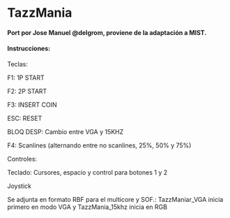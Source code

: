 # TazzMania

#### Port por Jose Manuel @delgrom, proviene de la adaptación a MIST.


#### Instrucciones:

Teclas:

F1: 1P START

F2: 2P START

F3: INSERT COIN

ESC: RESET

BLOQ DESP: Cambio entre VGA y 15KHZ

F4: Scanlines (alternando entre no scanlines, 25%, 50% y 75%)

Controles:

Teclado: Cursores, espacio y control para botones 1 y 2

Joystick

Se adjunta en formato RBF para el multicore y SOF.: TazzManiar_VGA inicia primero en modo VGA y TazzMania_15khz inicia en RGB
